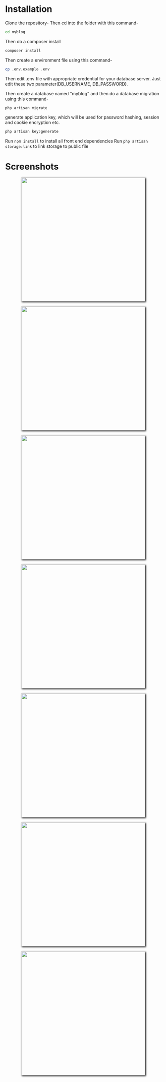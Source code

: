# Installation
Clone the repository-
Then cd into the folder with this command-
```sh
cd myblog
```
Then do a composer install
```sh
composer install
```
Then create a environment file using this command-
```sh
cp .env.example .env
```
Then edit .env file with appropriate credential for your database server. Just edit these two parameter(DB_USERNAME, DB_PASSWORD).

Then create a database named "myblog" and then do a database migration using this command-
```sh
php artisan migrate
```
generate application key, which will be used for password hashing, session and cookie encryption etc.
```sh
php artisan key:generate
```
Run ``` npm install ``` to install all front end dependencies
Run ``` php artisan storage:link ``` to link storage to public file
# Screenshots
<p align="center"><img src="https://github.com/YoussefHarizi/myblog/blob/master/screenshots/users.png" style="width:400;box-shadow: 2px 2px 5px black;margin-bottom:2px;"></p>
<p align="center"><img src="https://github.com/YoussefHarizi/myblog/blob/master/screenshots/categories.png" style="width:400;box-shadow: 2px 2px 5px black;margin-bottom:2px"></p>
<p align="center"><img src="https://github.com/YoussefHarizi/myblog/blob/master/screenshots/tags.png" style="width:400;box-shadow: 2px 2px 5px black;margin-bottom:2px"></p>
<p align="center"><img src="https://github.com/YoussefHarizi/myblog/blob/master/screenshots/posts.png" style="width:400;box-shadow: 2px 2px 5px black;margin-bottom:2px"></p>
<p align="center"><img src="https://github.com/YoussefHarizi/myblog/blob/master/screenshots/trashed.png" style="width:400;box-shadow: 2px 2px 5px black;margin-bottom:2px"></p>
<p align="center"><img src="https://github.com/YoussefHarizi/myblog/blob/master/screenshots/profile.png" style="width:400;box-shadow: 2px 2px 5px black;margin-bottom:2px"></p>
<p align="center"><img src="https://github.com/YoussefHarizi/myblog/blob/master/screenshots/front.png" style="width:400;box-shadow: 2px 2px 5px black;"></p>





